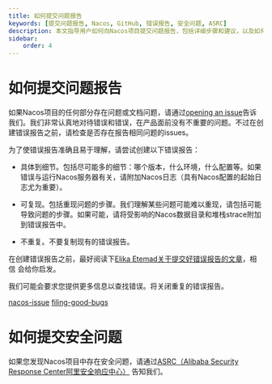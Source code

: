 ```yaml
---
title: 如何提交问题报告
keywords: [提交问题报告, Nacos, GitHub, 错误报告, 安全问题, ASRC]
description: 本文指导用户如何向Nacos项目提交问题报告，包括详细步骤和建议，以及如何通过ASRC报告安全问题，确保问题得到有效处理。
sidebar:
    order: 4
---
```


# 如何提交问题报告

如果Nacos项目的任何部分存在问题或文档问题，请通过[opening an issue](https://github.com/alibaba/nacos/issues/new)告诉我们。我们非常认真地对待错误和错误，在产品面前没有不重要的问题。不过在创建错误报告之前，请检查是否存在报告相同问题的issues。

为了使错误报告准确且易于理解，请尝试创建以下错误报告：

- 具体到细节。包括尽可能多的细节：哪个版本，什么环境，什么配置等。如果错误与运行Nacos服务器有关，请附加Nacos日志（具有Nacos配置的起始日志尤为重要）。

- 可复现。包括重现问题的步骤。我们理解某些问题可能难以重现，请包括可能导致问题的步骤。如果可能，请将受影响的Nacos数据目录和堆栈strace附加到错误报告中。

- 不重复。不要复制现有的错误报告。

在创建错误报告之前，最好阅读下[Elika Etemad关于提交好错误报告的文章](http://fantasai.inkedblade.net/style/talks/filing-good-bugs/)，相信 会给你启发。

我们可能会要求您提供更多信息以查找错误。将关闭重复的错误报告。

[nacos-issue](https://github.com/alibaba/nacos/issues/new)
[filing-good-bugs](http://fantasai.inkedblade.net/style/talks/filing-good-bugs/)

# 如何提交安全问题

如果您发现Nacos项目中存在安全问题，请通过[ASRC（Alibaba Security Response Center阿里安全响应中心）]( https://security.alibaba.com) 告知我们。
